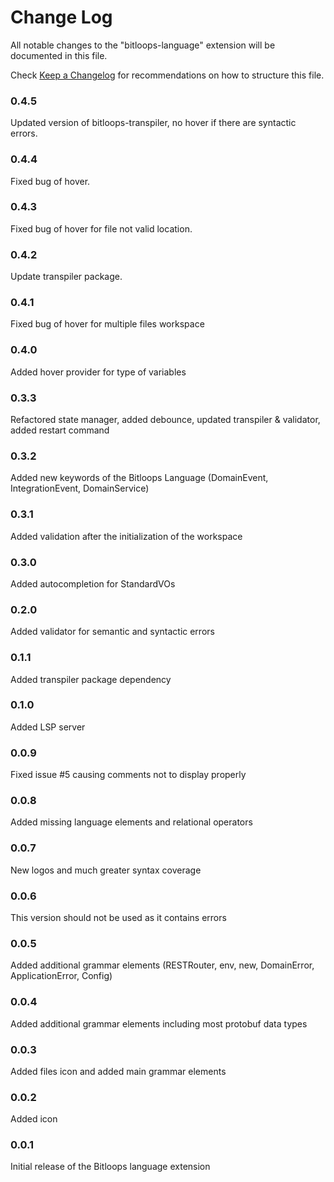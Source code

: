 # Change Log

All notable changes to the "bitloops-language" extension will be documented in this file.

Check [Keep a Changelog](http://keepachangelog.com/) for recommendations on how to structure this file.

### 0.4.5

Updated version of bitloops-transpiler, no hover if there are syntactic errors.

### 0.4.4

Fixed bug of hover.

### 0.4.3

Fixed bug of hover for file not valid location.

### 0.4.2

Update transpiler package.

### 0.4.1

Fixed bug of hover for multiple files workspace

### 0.4.0

Added hover provider for type of variables

### 0.3.3

Refactored state manager, added debounce, updated transpiler & validator, added restart command

### 0.3.2

Added new keywords of the Bitloops Language (DomainEvent, IntegrationEvent, DomainService)

### 0.3.1

Added validation after the initialization of the workspace

### 0.3.0

Added autocompletion for StandardVOs

### 0.2.0

Added validator for semantic and syntactic errors

### 0.1.1

Added transpiler package dependency

### 0.1.0

Added LSP server

### 0.0.9

Fixed issue #5 causing comments not to display properly

### 0.0.8

Added missing language elements and relational operators

### 0.0.7

New logos and much greater syntax coverage

### 0.0.6

This version should not be used as it contains errors

### 0.0.5

Added additional grammar elements (RESTRouter, env, new, DomainError, ApplicationError, Config)

### 0.0.4

Added additional grammar elements including most protobuf data types

### 0.0.3

Added files icon and added main grammar elements

### 0.0.2

Added icon

### 0.0.1

Initial release of the Bitloops language extension
